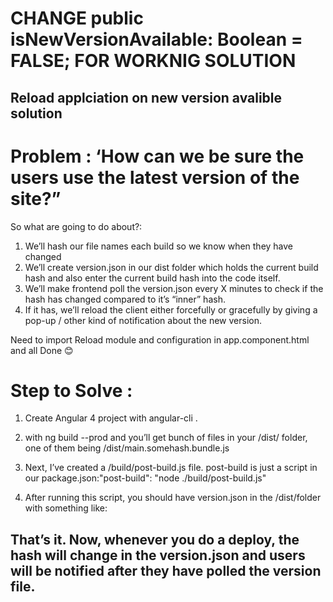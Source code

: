 
# CHANGE  public isNewVersionAvailable: Boolean = FALSE;  FOR WORKNIG SOLUTION 

## Reload applciation on new version  avalible solution 

# Problem :  ‘How can we be sure the users use the latest version of the site?”
So what are going to do about?:    
1.	We’ll hash our file names each build so we know when they have changed
2.	We’ll create version.json in our dist folder which holds the current build hash and also enter the current build hash into the code itself.
3.	We’ll make frontend poll the version.json every X minutes to check if the hash has changed compared to it’s “inner” hash.
4.	If it has, we’ll reload the client either forcefully or gracefully by giving a pop-up / other kind of notification about the new version.

Need to import Reload module and configuration in app.component.html and all Done 😊
 
# Step to Solve :
1. Create Angular 4 project with angular-cli .
2. with ng build --prod and you’ll get bunch of files in your /dist/ folder, one of them being /dist/main.somehash.bundle.js 

3. Next, I’ve created a /build/post-build.js file. post-build is just a script in our package.json:"post-build": "node ./build/post-build.js" 
 
4. After running this script, you should have version.json in the /dist/folder with something like:
 

## That’s it. Now, whenever you do a deploy, the hash will change in the version.json and users will be notified after they have polled the version file. 
 
